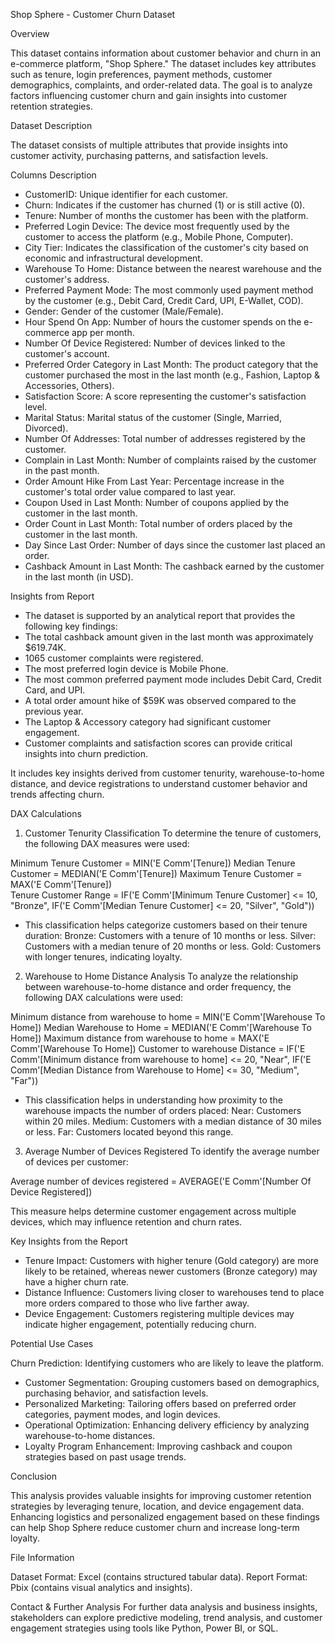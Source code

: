 Shop Sphere - Customer Churn Dataset


Overview

This dataset contains information about customer behavior and churn in an e-commerce platform, "Shop Sphere." The dataset includes key attributes such as tenure, login preferences, payment methods, customer demographics, complaints, and order-related data. The goal is to analyze factors influencing customer churn and gain insights into customer retention strategies.

Dataset Description

The dataset consists of multiple attributes that provide insights into customer activity, purchasing patterns, and satisfaction levels.


Columns Description

- CustomerID: Unique identifier for each customer.
- Churn: Indicates if the customer has churned (1) or is still active (0).
- Tenure: Number of months the customer has been with the platform.
- Preferred Login Device: The device most frequently used by the customer to access the platform (e.g., Mobile Phone, Computer).
- City Tier: Indicates the classification of the customer's city based on economic and infrastructural development.
- Warehouse To Home: Distance between the nearest warehouse and the customer's address.
- Preferred Payment Mode: The most commonly used payment method by the customer (e.g., Debit Card, Credit Card, UPI, E-Wallet, COD).
- Gender: Gender of the customer (Male/Female).
- Hour Spend On App: Number of hours the customer spends on the e-commerce app per month.
- Number Of Device Registered: Number of devices linked to the customer's account.
- Preferred Order Category in Last Month: The product category that the customer purchased the most in the last month (e.g., Fashion, Laptop & Accessories, Others).
- Satisfaction Score: A score representing the customer's satisfaction level.
- Marital Status: Marital status of the customer (Single, Married, Divorced).
- Number Of Addresses: Total number of addresses registered by the customer.
- Complain in Last Month: Number of complaints raised by the customer in the past month.
- Order Amount Hike From Last Year: Percentage increase in the customer's total order value compared to last year.
- Coupon Used in Last Month: Number of coupons applied by the customer in the last month.
- Order Count in Last Month: Total number of orders placed by the customer in the last month.
- Day Since Last Order: Number of days since the customer last placed an order.
- Cashback Amount in Last Month: The cashback earned by the customer in the last month (in USD).


Insights from Report

- The dataset is supported by an analytical report that provides the following key findings:
- The total cashback amount given in the last month was approximately $619.74K.
- 1065 customer complaints were registered.
- The most preferred login device is Mobile Phone.
- The most common preferred payment mode includes Debit Card, Credit Card, and UPI.
- A total order amount hike of $59K was observed compared to the previous year.
- The Laptop & Accessory category had significant customer engagement.
- Customer complaints and satisfaction scores can provide critical insights into churn prediction.

It includes key insights derived from customer tenurity, warehouse-to-home distance, and device registrations to understand customer behavior and trends affecting churn.

DAX Calculations

1. Customer Tenurity Classification
To determine the tenure of customers, the following DAX measures were used:

Minimum Tenure Customer = MIN('E Comm'[Tenure])
Median Tenure Customer = MEDIAN('E Comm'[Tenure])
Maximum Tenure Customer = MAX('E Comm'[Tenure])  
Tenure Customer Range = IF('E Comm'[Minimum Tenure Customer] <= 10, "Bronze", IF('E Comm'[Median Tenure Customer] <= 20, "Silver", "Gold"))

- This classification helps categorize customers based on their tenure duration:
   Bronze: Customers with a tenure of 10 months or less.
   Silver: Customers with a median tenure of 20 months or less.
   Gold: Customers with longer tenures, indicating loyalty.

2. Warehouse to Home Distance Analysis
To analyze the relationship between warehouse-to-home distance and order frequency, the following DAX calculations were used:

Minimum distance from warehouse to home = MIN('E Comm'[Warehouse To Home])
Median Warehouse to Home = MEDIAN('E Comm'[Warehouse To Home])
Maximum distance from warehouse to home = MAX('E Comm'[Warehouse To Home])
Customer to warehouse Distance = IF('E Comm'[Minimum distance from warehouse to home] <= 20, "Near", IF('E Comm'[Median Distance from Warehouse to Home] <= 30, "Medium", "Far"))

- This classification helps in understanding how proximity to the warehouse impacts the number of orders placed:
   Near: Customers within 20 miles.
   Medium: Customers with a median distance of 30 miles or less.
   Far: Customers located beyond this range.

3. Average Number of Devices Registered
To identify the average number of devices per customer:

Average number of devices registered = AVERAGE('E Comm'[Number Of Device Registered])

This measure helps determine customer engagement across multiple devices, which may influence retention and churn rates.

Key Insights from the Report

- Tenure Impact: Customers with higher tenure (Gold category) are more likely to be retained, whereas newer customers (Bronze category) may have a higher churn rate.
- Distance Influence: Customers living closer to warehouses tend to place more orders compared to those who live farther away.
- Device Engagement: Customers registering multiple devices may indicate higher engagement, potentially reducing churn.

Potential Use Cases

Churn Prediction: Identifying customers who are likely to leave the platform.
- Customer Segmentation: Grouping customers based on demographics, purchasing behavior, and satisfaction levels.
- Personalized Marketing: Tailoring offers based on preferred order categories, payment modes, and login devices.
- Operational Optimization: Enhancing delivery efficiency by analyzing warehouse-to-home distances.
- Loyalty Program Enhancement: Improving cashback and coupon strategies based on past usage trends.

Conclusion

This analysis provides valuable insights for improving customer retention strategies by leveraging tenure, location, and device engagement data. Enhancing logistics and personalized engagement based on these findings can help Shop Sphere reduce customer churn and increase long-term loyalty.

File Information

Dataset Format: Excel (contains structured tabular data).
Report Format: Pbix (contains visual analytics and insights).

Contact & Further Analysis
For further data analysis and business insights, stakeholders can explore predictive modeling, trend analysis, and customer engagement strategies using tools like Python, Power BI, or SQL.

